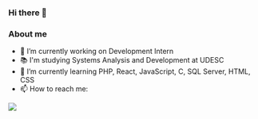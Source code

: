 ### Hi there 👋
### About me

- 🔭 I’m currently working on Development Intern
- 📚️ I'm studying Systems Analysis and Development at UDESC
- 🌱 I’m currently learning PHP, React, JavaScript, C, SQL Server, HTML, CSS
- 📫 How to reach me: 
<div>
<a href="https://www.linkedin.com/in/seu-usuário-linkedln-aqui" target="_blank"><img src="https://img.shields.io/badge/-LinkedIn-%230077B5?style=for-the-badge&logo=linkedin&logoColor=white" target="_blank"></a>   
</div>
